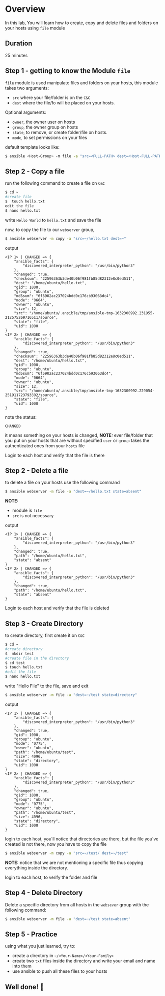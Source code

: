 <link rel='stylesheet' href='../assets/css/main.css'/>

# Overview

In this lab, You will learn how to create, copy and delete files and folders on your hosts using `file` module

## Duration

25 minutes

## Step 1 - getting to know the Module `file`

`file` module is used manipulate files and folders on your hosts, this module takes two arguments:

- `src`  where your file/folder is on the `C&C`
- `dest` where the file/fo will be placed on your hosts.

Optional arguments:

- `owner`, the owner user on hosts
- `group`, the owner group on hosts
- `state`, to remove, or create folder/file on hosts.
- `mode`, to set permissions on your files

default template looks like:

```bash
$ ansible <Host-Group> -m file -a "src=<FULL-PATH> dest=<Host-FULL-PATH>"
```

## Step 2 - Copy a file

run the following command to create a file on `C&C`

```bash
$ cd ~
#create file
$  touch hello.txt
edit the file
$ nano hello.txt 
```

write `Hello World` to `hello.txt` and save the file

now, to copy the file to our `webserver` group,

```bash
$ ansible webserver -m copy -a "src=~/hello.txt dest=~"
```

output

```console
<IP 1> | CHANGED => {
    "ansible_facts": {
        "discovered_interpreter_python": "/usr/bin/python3"
    },
    "changed": true,
    "checksum": "22596363b3de40b06f981fb85d82312e8c0ed511",
    "dest": "/home/ubuntu/hello.txt",
    "gid": 1000,
    "group": "ubuntu",
    "md5sum": "6f5902ac237024bdd0c176cb93063dc4",
    "mode": "0664",
    "owner": "ubuntu",
    "size": 12,
    "src": "/home/ubuntu/.ansible/tmp/ansible-tmp-1632300992.231955-212575269716511/source",
    "state": "file",
    "uid": 1000
}
<IP 2> | CHANGED => {
    "ansible_facts": {
        "discovered_interpreter_python": "/usr/bin/python3"
    },
    "changed": true,
    "checksum": "22596363b3de40b06f981fb85d82312e8c0ed511",
    "dest": "/home/ubuntu/hello.txt",
    "gid": 1000,
    "group": "ubuntu",
    "md5sum": "6f5902ac237024bdd0c176cb93063dc4",
    "mode": "0664",
    "owner": "ubuntu",
    "size": 12,
    "src": "/home/ubuntu/.ansible/tmp/ansible-tmp-1632300992.229054-251911723793302/source",
    "state": "file",
    "uid": 1000
}
```

note the status:

```console
CHANGED
```

it means something on your hosts is changed,
**NOTE:** ever file/folder that you put on your hosts that are without specified `user` or `group` takes the authenticated ones from your `hosts` file

Login to each host and verify that the file is there

## Step 2 - Delete a file

to delete a file on your hosts use the following command

```bash
$ ansible webserver -m file -a "dest=~/hello.txt state=absent"
```

**NOTE:**

- module is `file`
- `src` is not necessary

output

```console
<IP 1> | CHANGED => {
    "ansible_facts": {
        "discovered_interpreter_python": "/usr/bin/python3"
    },
    "changed": true,
    "path": "/home/ubuntu/hello.txt",
    "state": "absent"
}
<IP 2> | CHANGED => {
    "ansible_facts": {
        "discovered_interpreter_python": "/usr/bin/python3"
    },
    "changed": true,
    "path": "/home/ubuntu/hello.txt",
    "state": "absent"
}
```

Login to each host and verify that the file is deleted

## Step 3 - Create Directory

to create directory, first create it on `C&C`

```bash
$ cd ~
#create directory
$  mkdir test
#create file in the directory
$ cd test 
$ touch hello.txt
#edit the file
$ nano hello.txt 
```

write "Hello File" to the file, save and exit

```bash
$ ansible webserver -m file -a "dest=~/test state=directory"
```

output

```console
<IP 1> | CHANGED => {
    "ansible_facts": {
        "discovered_interpreter_python": "/usr/bin/python3"
    },
    "changed": true,
    "gid": 1000,
    "group": "ubuntu",
    "mode": "0775",
    "owner": "ubuntu",
    "path": "/home/ubuntu/test",
    "size": 4096,
    "state": "directory",
    "uid": 1000
}
<IP 2> | CHANGED => {
    "ansible_facts": {
        "discovered_interpreter_python": "/usr/bin/python3"
    },
    "changed": true,
    "gid": 1000,
    "group": "ubuntu",
    "mode": "0775",
    "owner": "ubuntu",
    "path": "/home/ubuntu/test",
    "size": 4096,
    "state": "directory",
    "uid": 1000
}
```

login to each host, you'll notice that directories are there, but the file you've created is not there, now you have to copy the file

```bash
$ ansible webserver -m copy -a "src=~/test/ dest=~/test"
```

**NOTE:** notice that we are not mentioning a specific file thus copying everything inside the directory.

login to each host, to verify the folder and file

## Step 4 - Delete Directory

Delete a specific directory from all hosts in the `websever` group with the following command:

```bash
$ ansible webserver -m file -a "dest=~/test state=absent"
```

## Step 5 - Practice

using what you just learned, try to:

- create a directory in `~/<Your-Name>/<Your-Family>`
- create two `txt` files inside the directory and write your email and name into them
- use ansible to push all these files to your hosts

## Well done! 👏